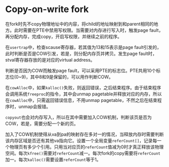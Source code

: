 # Copy-on-write fork
在fork时先不copy物理地址中的内容，将child的地址映射到和parent相同的地方。此时需要在PTE中禁用写权限。当需要对内存进行写入时，触发page fault，再分配内存，完成copy，开启写权限，并继续之前的程序。  

在`usertrap`中，检查scause寄存器，若其值为13和15表示是page fault引发的，此时判断是否是COW引发，若是，则分配内存页并拷贝。发生page fault时，stval寄存器存放的是对应的virtual address。  

判断是否因为COW而触发page fault，可以采用PTE的标志位。PTE共用10个标志位(0~9)，其中8和9是保留的，可以用作判断COW。  

在`cowAlloc`中，如果`kalloc()`失败，则返回错误，之后结束程序。由于结束程序会调用系统`freeproc`的指令，其中会unmap pagetable并释放对应的内存，所以在`cowAlloc`中，只需返回错误信息，不用unmap pagetable，不然之后在结束程序时，unmap会报错。

`copyout`也会对内存写入，所以在其中需要加入COW机制，判断该页是否为COW，若是，需要分配一个新的页。  

加入了COW机制使得从va到pa的映射存在多对一的情况，当释放内存时需要判断该内存区域是否还有其他va指向它。设置一个全局变量`referCount[]`，记录每一个物理页有多少个引用。只用当对应页的`referCount`值减为0时才真正释放该物理空间。每次`kfree()`需要对`referCount`减一。每次fork的copy需要将`referCount`加一。每次`kalloc()`需要设置`referCount`等于1。